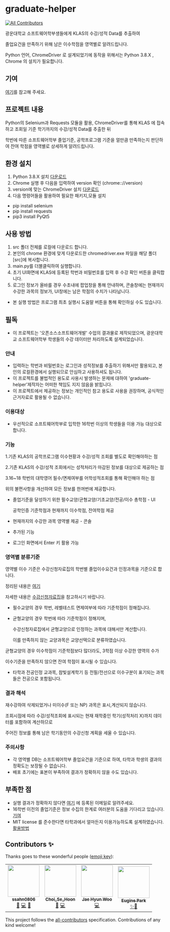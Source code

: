 # graduate-helper
<!-- ALL-CONTRIBUTORS-BADGE:START - Do not remove or modify this section -->
[![All Contributors](https://img.shields.io/badge/all_contributors-4-orange.svg?style=flat-square)](#contributors-)
<!-- ALL-CONTRIBUTORS-BADGE:END -->
광운대학교 소프트웨어학부생들에게 KLAS의 수강/성적 Data를 추출하여 

졸업요건을 만족하기 위해 남은 이수학점을 영역별로 알려드립니다.

Python 언어, ChromeDriver 로 설계되었기에 동작을 위해서는 Python 3.8.X , Chrome 의 설치가 필요합니다.

## 기여
[여기](https://github.com/ssahn0806/graduate-helper/blob/main/CONTRIBUTING.md)를 참고해 주세요.

## 프로젝트 내용
Python의 Selenium과 Requests 모듈을 활용, ChromeDriver를 통해 KLAS 에 접속하고 조회일 기준 학기까지의 수강/성적 Data를 추출한 뒤

학번에 따른 소프트웨어학부 졸업기준, 공학프로그램 기준을 얼만큼 만족하는지 판단하여 잔여 학점을 영역별로 상세하게 알려드립니다. 

## 환경 설치
1. Python 3.8.X 설치 [다운로드](https://www.python.org/downloads/)
2. Chrome 실행 후 다음을 입력하여 version 확인 (chrome:://version)
3. version에 맞는 ChromeDriver 설치 [다운로드](https://chromedriver.chromium.org/downloads)
4. 다음 명령어들을 활용하여 필요한 패키지,모듈 설치
* pip install selenium
* pip install requests
* pip3 install PyQt5

## 사용 방법
1. src 폴더 전체를 로컬에 다운로드 합니다.
2. 본인의 chrome 환경에 맞게 다운로드한 chromedriver.exe 파일을 해당 폴더[src]에 복사합니다.
3. main.py를 더블클릭하여 실행합니다.
4. 초기 UI화면에 KLAS에 등록된 학번과 비밀번호를 입력 후 수강 확인 버튼을 클릭합니다.
5. 로그인 정보가 올바를 경우 수초내에 팝업창을 통해 안내하며, 콘솔창에는 현재까지 수강한 과목의 정보가, UI창에는 남은 학점의 수치가 나타납니다.

* 본 실행 방법은 프로그램 최초 실행시 도움말 버튼을 통해 확인하실 수도 있습니다.

## 필독
* 이 프로젝트는 '오픈소스소프트웨어개발' 수업의 결과물로 제작되었으며, 광운대학교 소프트웨어학부 학생들의 수강 데이터만 처리하도록 설계되었습니다.
### 안내
* 입력하는 학번과 비밀번호는 로그인과 성적정보를 추출하기 위해서만 활용되고, 본인의 로컬환경에서 실행되므로 안심하고 사용하셔도 됩니다.
* 이 프로젝트를 불법적인 용도로 사용시 발생하는 문제에 대하여 'graduate-helper'제작자는 어떠한 책임도 지지 않음을 밝힙니다. 
* 이 프로젝트에서 제공하는 정보는 개인적인 참고 용도로 사용을 권장하며, 공식적인 근거자료로 활용될 수 없습니다.
### 이용대상
* 우선적으로 소프트웨어학부로 입학한 16학번 이상의 학생들을 이용 가능 대상으로 합니다.
### 기능
1.기존 KLAS의 공학프로그램 이수현황과 수강/성적 조회를 별도로 확인해야하는 점

2.기존 KLAS의 수강/성적 조회에서는 성적처리가 마감된 정보를 대상으로 제공하는 점

3.16~18 학번의 대학영어 필수/면제여부를 어학성적조회를 통해 확인해야 하는 점

위의 불편사항을 개선하여 모든 정보를 한꺼번에 제공합니다.

* 졸업기준을 달성하기 위한 필수교양/균형교양/기초교양/전공/이수 총학점 - UI

  공학인증 기준학점과 현재까지 이수학점, 잔여학점 제공
* 현재까지의 수강한 과목 영역별 제공  - 콘솔
* 추가된 기능
- 로그인 화면에서 Enter 키 활용 가능

### 영역별 분류기준
영역별 이수 기준은 수강신청자료집의 학번별 졸업이수요건과 인정과목을 기준으로 합니다. 

정리된 내용은 [여기](https://github.com/ssahn0806/graduate-helper/tree/main/data)

자세한 내용은 [수강신청자료집](https://www.kw.ac.kr/ko/life/bachelor_info03.jsp)을 참고하시기 바랍니다.

* 필수교양의 경우 학번, 레벨테스트 면제여부에 따라 기준학점이 정해집니다.
* 균형교양의 경우 학번에 따라 기준학점이 정해지며, 

  수강신청자료집에서 균형교양으로 인정하는 과목에 대해서만 계산합니다. 
  
  이를 만족하지 않는 교양과목은 교양선택으로 분류하였습니다.
  
 균형교양의 경우 이수학점이 기준학점보다 많더라도, 3학점 이상 수강한 영역의 수가 
 
 이수기준을 만족하지 않으면 잔여 학점이 표시될 수 있습니다.
 
* 타학과 전공인정 교과목, 참빛설계학기 등 전필/전선으로 이수구분이 표기되는 과목들은 전공으로 포함됩니다.
 
### 결과 해석
재수강하여 삭제되었거나 미이수(F 또는 NP) 과목은 표시,계산되지 않습니다. 

조회시점에 따라 수강/성적조회에 표시되는 현재 재학중인 학기(성적처리 X)까지 데이터를 포함하여 계산하므로 

주어진 정보를 통해 남은 학기동안의 수강신청 계획을 세울 수 있습니다.
### 주의사항
* 각 영역별 DB는 소프트웨어학부 졸업요건을 기준으로 하여, 타학과 학생의 결과의 정확도는 보장될 수 없습니다.
* 배포 초기에는 표본이 부족하여 결과가 정확하지 않을 수도 있습니다.

## 부족한 점
* 실행 결과가 정확하지 않다면 [여기](https://github.com/ssahn0806) 에 등록된 이메일로 알려주세요.
* 16학번 이전의 졸업기준은 정보 수집의 한계로 여러분의 도움을 기다리고 있습니다.[기여](https://github.com/ssahn0806/graduate-helper/blob/main/CONTRIBUTING.md)
* MIT license 를 준수한다면 타학과에서 얼마든지 이용가능하도록 설계하였습니다.[활용방법](https://github.com/ssahn0806/graduate-helper/blob/main/APPLICATION.md)





## Contributors ✨

Thanks goes to these wonderful people ([emoji key](https://allcontributors.org/docs/en/emoji-key)):

<!-- ALL-CONTRIBUTORS-LIST:START - Do not remove or modify this section -->
<!-- prettier-ignore-start -->
<!-- markdownlint-disable -->
<table>
  <tr>
    <td align="center"><a href="https://github.com/ssahn0806"><img src="https://avatars2.githubusercontent.com/u/28581673?v=4" width="100px;" alt=""/><br /><sub><b>ssahn0806</b></sub></a><br /><a href="#projectManagement-ssahn0806" title="Project Management">📆</a> <a href="https://github.com/ssahn0806/graduate-helper/commits?author=ssahn0806" title="Code">💻</a> <a href="#ideas-ssahn0806" title="Ideas, Planning, & Feedback">🤔</a></td>
    <td align="center"><a href="https://github.com/csh970605"><img src="https://avatars0.githubusercontent.com/u/28240052?v=4" width="100px;" alt=""/><br /><sub><b>Choi_Se_Hoon</b></sub></a><br /><a href="#design-csh970605" title="Design">🎨</a> <a href="https://github.com/ssahn0806/graduate-helper/commits?author=csh970605" title="Code">💻</a></td>
    <td align="center"><a href="https://github.com/Wjaehyun"><img src="https://avatars2.githubusercontent.com/u/72908405?v=4" width="100px;" alt=""/><br /><sub><b>Jae Hyun Woo</b></sub></a><br /><a href="https://github.com/ssahn0806/graduate-helper/commits?author=Wjaehyun" title="Code">💻</a></td>
    <td align="center"><a href="https://github.com/pkeugine"><img src="https://avatars0.githubusercontent.com/u/48251668?v=4" width="100px;" alt=""/><br /><sub><b>Eugine Park</b></sub></a><br /><a href="https://github.com/ssahn0806/graduate-helper/issues/1" title="Ideas, Planning, & Feedback">✨🤔</a></td>
  </tr>
</table>

<!-- markdownlint-enable -->
<!-- prettier-ignore-end -->
<!-- ALL-CONTRIBUTORS-LIST:END -->

This project follows the [all-contributors](https://github.com/all-contributors/all-contributors) specification. Contributions of any kind welcome!
